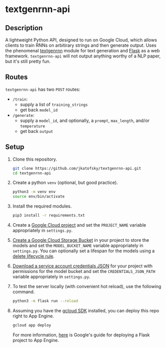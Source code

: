 # textgenrnn-api

## Description

A lightweight Python API, designed to run on Google Cloud, which allows clients to train RNNs on arbitirary strings and then generate output. Uses the phenomenal [textgenrnn](https://github.com/minimaxir/textgenrnn) module for text generation and [Flask](https://github.com/pallets/flask) as a web framework. `textgenrnn-api` will not output anything worthy of a NLP paper, but it's still pretty fun.

## Routes

`textgenrnn-api` has two `POST` routes:

- `/train`:
  - supply a list of `training_strings`
  - get back `model_id`
- `/generate`:
  - supply a `model_id`, and optionally, a `prompt`, `max_length`, and/or `temperature`
  - get back `output`

## Setup

1. Clone this repository.

   ```bash
   git clone https://github.com/jkatofsky/textgenrnn-api.git
   cd textgenrnn-api
   ```

2. Create a python `venv` (optional, but good practice).

   ```bash
   python3 -m venv env
   source env/bin/activate
   ```

3. Install the required modules.

   ```bash
   pip3 install -r requirements.txt
   ```

4. Create a [Google Cloud project](https://cloud.google.com/resource-manager/docs/creating-managing-projects) and set the `PROJECT_NAME` variable appropriately in `settings.py`.
5. [Create a Google Cloud Storage Bucket](https://cloud.google.com/storage/docs/creating-buckets#storage-create-bucket-console) in your project to store the models and set the `MODEL_BUCKET_NAME` variable appropriately in `settings.py`. You can optionally set a lifespan for the models using a [delete  lifecycle rule](https://cloud.google.com/storage/docs/lifecycle?_ga=2.24563129.-2066692002.1593836412#delete).
6. [Download a service account credentials JSON](https://cloud.google.com/storage/docs/reference/libraries#setting_up_authentication) for your project with permissions for the model bucket and set the `CREDENTIALS_JSON_PATH` variable appropriately in `settings.py`.

7. To test the server locally (with convenient hot reload), use the following command.

   ```bash
   python3 -m flask run --reload
   ```

8. Assuming you have the [gcloud SDK](https://cloud.google.com/sdk/install) installed, you can deploy this repo right to App Engine.

   ```bash
   gcloud app deploy
   ```

   For more information, [here](https://cloud.google.com/appengine/docs/standard/python3/building-app) is Google's guide for deploying a Flask project to App Engine.
